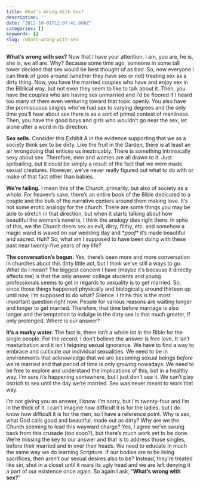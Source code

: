 ```yaml
---
title: What’s Wrong With Sex?
description: ''
date: '2012-10-01T12:07:42.000Z'
categories: []
keywords: []
slug: /whats-wrong-with-sex
---
```


**What’s wrong with sex?** Now that I have your attention, I am, you are, he is, she is, we all are. Why? Because some time ago, someone in some tall tower decided that sex would be best thought of as bad. So, now everyone I can think of goes around (whether they have sex or not) treating sex as a dirty thing. Now, you have the married couples who have and enjoy sex in the Biblical way, but not even they seem to like to talk about it. Then, you have the couples who are having sex unmarried and I’d be floored if I heard too many of them even venturing toward that topic openly. You also have the promiscuous singles who’ve had sex to varying degrees and the only time you’ll hear about sex there is as a sort of primal contest of manliness. Then, you have the good boys and girls who wouldn’t go near the sex, let alone utter a word in its direction.

**Sex sells.** Consider this Exhibit A in the evidence supporting that we as a society think sex to be dirty. Like the fruit in the Garden, there is at least an air wrongdoing that entices us inextricably. There is something intrinsically sexy about sex. Therefore, men and women are all drawn to it. Just spitballing, but it could be simply a result of the fact that we were made sexual creatures. However, we’ve never really figured out what to do with or make of that fact other than babies.

**We’re failing.** I mean this of the Church, primarily, but also of society as a whole. For heaven’s sake, there’s an entire book of the Bible dedicated to a couple and the bulk of the narrative centers around them making love. It’s not some erotic analogy for the church. There are some things you may be able to stretch in that direction, but when it starts talking about how beautiful the woman’s navel is, I think the analogy dies right there. In spite of this, we the Church deem sex as evil, dirty, filthy, etc. and somehow a magic wand is waved on our wedding day and \*_poof_\* it’s made beautiful and sacred. Huh? So, what am I supposed to have been doing with these past near twenty-five years of my life?

**The conversation’s begun.** Yes, there’s been more and more conversation in churches about this dirty little act, but I think we’ve still a ways to go. What do I mean? The biggest concern I have (maybe it’s because it directly affects me) is that the only answer college students and young professionals seems to get in regards to sexuality is to get married. So, since those things happened physically and biologically around thirteen up until now, I’m supposed to do what? Silence. I think this is the most important question right now. People for various reasons are waiting longer and longer to get married. Therefore, that time before marriage is also longer and the temptation to indulge in the dirty sex is that much greater, if only prolonged. Where is our answer?

**It’s a murky water.** The fact is, there isn’t a whole lot in the Bible for the single people. For the record, I don’t believe the answer is free love. It isn’t masturbation and it isn’t feigning sexual ignorance. We have to find a way to embrace and cultivate our individual sexualities. We need to be in environments that acknowledge that we are becoming sexual beings _before_ we’re married and that period of time is only growing nowadays. We need to be free to explore and understand the implications of this, but in a healthy way. I’m sure it’s happening somewhere, but I just don’t see it. We can’t play ostrich to sex until the day we’re married. Sex was never meant to work that way.

I’m not giving you an answer, I know. I’m sorry, but I’m twenty-four and I’m in the thick of it. I can’t imagine how difficult it is for the ladies, but I do know how difficult it is for the men, so I have a reference point. Why is sex, what God calls good and beautiful, made out as dirty? Why are we the Church seeming to lead this wayward charge? Yes, I agree we’ve swung back from this crusade (too soon?), but there’s much work yet to be done. We’re missing the key to our answer and that is to address those singles, before their married and in over their heads. We need to educate in much the same way we do learning Scripture. If our bodies are to be living sacrifices, then aren’t our sexual desires also to be? Instead, they’re treated like sin, shut in a closet until it rears its ugly head and we are left denying it a part of our existence once again. So again I ask, “**What’s wrong with sex?**”